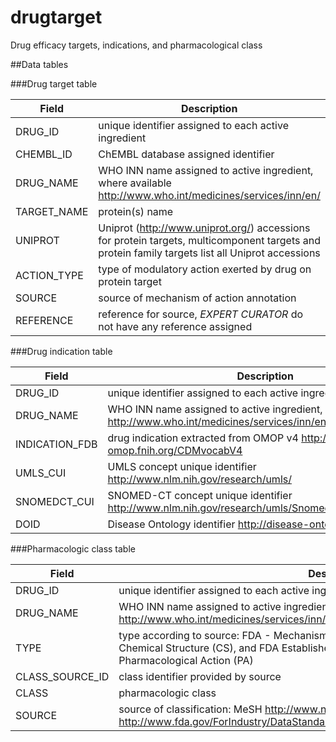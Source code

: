 # drugtarget
Drug efficacy targets, indications, and pharmacological class

##Data tables

###Drug target table

**Field**   | **Description**
------------|----------------------------------------------------
DRUG_ID     |unique identifier assigned to each active ingredient
CHEMBL_ID   |ChEMBL database assigned identifier
DRUG_NAME   |WHO INN name assigned to active ingredient, where available http://www.who.int/medicines/services/inn/en/
TARGET_NAME |protein(s) name
UNIPROT     |Uniprot (http://www.uniprot.org/) accessions for protein targets, multicomponent targets and protein family targets list all Uniprot accessions
ACTION_TYPE |type of modulatory action exerted by drug on protein target
SOURCE      |source of mechanism of action annotation
REFERENCE   |reference for source, *EXPERT CURATOR* do not have any reference assigned

###Drug indication table

**Field**      |**Description**
---------------|----------------------------------------------------
DRUG_ID        |unique identifier assigned to each active ingredient
DRUG_NAME      |WHO INN name assigned to active ingredient, where available http://www.who.int/medicines/services/inn/en/
INDICATION_FDB |drug indication extracted from OMOP v4 http://archive-omop.fnih.org/CDMvocabV4
UMLS_CUI       |UMLS concept unique identifier http://www.nlm.nih.gov/research/umls/
SNOMEDCT_CUI   |SNOMED-CT concept unique identifier http://www.nlm.nih.gov/research/umls/Snomed/snomed_main.html
DOID           |Disease Ontology identifier http://disease-ontology.org/


###Pharmacologic class table

**Field**      |**Description**
---------------|----------------------------------------------------
DRUG_ID        |unique identifier assigned to each active ingredient
DRUG_NAME      |WHO INN name assigned to active ingredient, where available http://www.who.int/medicines/services/inn/en/
TYPE           |type according to source: FDA - Mechanism of Action (MOA), Physiologic Effect (PE), Chemical Structure (CS), and FDA Established Pharmacologic Class (EPC), MeSH - Pharmacological Action (PA)
CLASS_SOURCE_ID|class identifier provided by source
CLASS          |pharmacologic class
SOURCE         |source of classification: MeSH http://www.nlm.nih.gov/mesh/pa_abt.html and FDA http://www.fda.gov/ForIndustry/DataStandards/StructuredProductLabeling/ucm162549.htm
